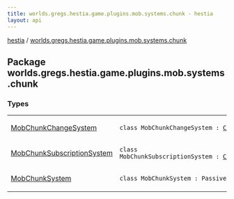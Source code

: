 ```yaml
---
title: worlds.gregs.hestia.game.plugins.mob.systems.chunk - hestia
layout: api
---
```


<div class='api-docs-breadcrumbs'><a href="../index.html">hestia</a> / <a href="./index.html">worlds.gregs.hestia.game.plugins.mob.systems.chunk</a></div>

## Package worlds.gregs.hestia.game.plugins.mob.systems.chunk

### Types

<table class="api-docs-table">
<tbody>
<tr>
<td markdown="1">

<a href="-mob-chunk-change-system/index.html">MobChunkChangeSystem</a>


</td>
<td markdown="1">
<div class="signature"><code><span class="keyword">class </span><span class="identifier">MobChunkChangeSystem</span>&nbsp;<span class="symbol">:</span>&nbsp;<a href="../worlds.gregs.hestia.game.api.movement/-chunk-changed/index.html"><span class="identifier">ChunkChanged</span></a></code></div>

</td>
</tr>
<tr>
<td markdown="1">

<a href="-mob-chunk-subscription-system/index.html">MobChunkSubscriptionSystem</a>


</td>
<td markdown="1">
<div class="signature"><code><span class="keyword">class </span><span class="identifier">MobChunkSubscriptionSystem</span>&nbsp;<span class="symbol">:</span>&nbsp;<a href="../worlds.gregs.hestia.game.api.movement/-chunk-subscription/index.html"><span class="identifier">ChunkSubscription</span></a></code></div>

</td>
</tr>
<tr>
<td markdown="1">

<a href="-mob-chunk-system/index.html">MobChunkSystem</a>


</td>
<td markdown="1">
<div class="signature"><code><span class="keyword">class </span><span class="identifier">MobChunkSystem</span>&nbsp;<span class="symbol">:</span>&nbsp;<span class="identifier">PassiveSystem</span></code></div>

</td>
</tr>
</tbody>
</table>
